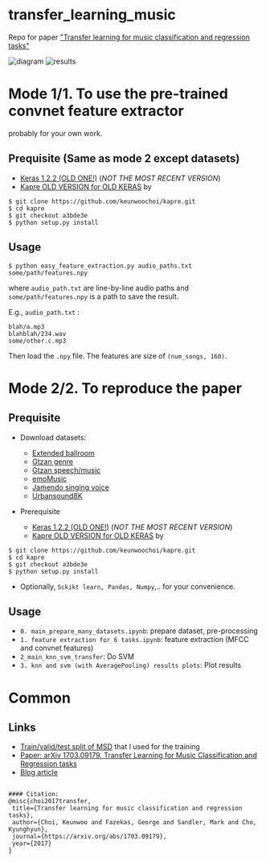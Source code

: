 # transfer_learning_music

Repo for paper ["Transfer learning for music classification and regression tasks"](https://arxiv.org/abs/1703.09179)

![diagram](https://github.com/keunwoochoi/transfer_learning_music/blob/master/diagram.png "diagram")
![results](https://github.com/keunwoochoi/transfer_learning_music/blob/master/results.png "results")

# Mode 1/1. To use the pre-trained convnet feature extractor

probably for your own work.


## Prequisite (Same as mode 2 except datasets)
  - [Keras 1.2.2 (OLD ONE!)](https://github.com/fchollet/keras/tree/1.2.2/keras) (*NOT THE MOST RECENT VERSION*)
  - [Kapre OLD VERSION for OLD KERAS](https://github.com/keunwoochoi/kapre/tree/a3bde3e38f62fc5458231198ea2528b752fbb373) by
  
```
$ git clone https://github.com/keunwoochoi/kapre.git
$ cd kapre
$ git checkout a3bde3e
$ python setup.py install
```

## Usage
```
$ python easy_feature_extraction.py audio_paths.txt some/path/features.npy
```
where `audio_path.txt` are line-by-line audio paths and `some/path/features.npy` is a path to save the result.

E.g., `audio_path.txt` : 
```
blah/a.mp3
blahblah/234.wav
some/other.c.mp3
```

Then load the `.npy` file. The features are size of `(num_songs, 160)`.



# Mode 2/2. To reproduce the paper
## Prequisite

* Download datasets:
  - [Extended ballroom](http://anasynth.ircam.fr/home/media/ExtendedBallroom/)
  - [Gtzan genre](http://marsyasweb.appspot.com/download/data_sets/)
  - [Gtzan speech/music](http://marsyasweb.appspot.com/download/data_sets/)
  - [emoMusic](http://cvml.unige.ch/databases/emoMusic/)
  - [Jamendo singing voice](http://www.mathieuramona.com/wp/data/jamendo/)
  - [Urbansound8K](https://serv.cusp.nyu.edu/projects/urbansounddataset/urbansound8k.html)

* Prerequisite
  - [Keras 1.2.2 (OLD ONE!)](https://github.com/fchollet/keras/tree/1.2.2/keras) (*NOT THE MOST RECENT VERSION*)
  - [Kapre OLD VERSION for OLD KERAS](https://github.com/keunwoochoi/kapre/tree/a3bde3e38f62fc5458231198ea2528b752fbb373) by

```
$ git clone https://github.com/keunwoochoi/kapre.git
$ cd kapre
$ git checkout a3bde3e
$ python setup.py install
```
  - Optionally, `Sckikt learn, Pandas, Numpy`,.. for your convenience.

## Usage

* `0. main_prepare_many_datasets.ipynb`: prepare dataset, pre-processing
* `1. feature extraction for 6 tasks.ipynb`: feature extraction (MFCC and convnet features)
* `2_main_knn_svm_transfer`: Do SVM
* `3. knn and svm (with AveragePooling) results plots`: Plot results

# Common
## Links
 - [Train/valid/test split of MSD](https://github.com/keunwoochoi/MSD_split_for_tagging/blob/master/README.md) that I used for the training
 - [Paper: arXiv 1703.09179, Transfer Learning for Music Classification and Regression tasks](https://arxiv.org/abs/1703.09179)
 - [Blog article](https://keunwoochoi.wordpress.com/2017/03/28/paper-is-out-transfer-learning-for-music-classification-and-regression-tasks-and-behind-the-scene-negative-results-etc/) 
 ```

#### Citation:
@misc{choi2017transfer,
  title={Transfer learning for music classification and regression tasks},
  author={Choi, Keunwoo and Fazekas, George and Sandler, Mark and Cho, Kyunghyun},
  journal={https://arxiv.org/abs/1703.09179},
  year={2017}
}
 ```
  